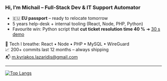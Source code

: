 ### Hi, I’m Michail – Full-Stack Dev & IT Support Automator

- 🇪🇺 **EU passport** – ready to relocate tomorrow  
- 5 years help-desk + internal tooling (React, Node, PHP, Python)  
- Favourite win: Python script that **cut ticket resolution time 40 %** ➜ [30 s demo](https://loom.com/share/YOUR_SHARE)  

🔧 Tech I breathe: React • Node • PHP • MySQL • WireGuard  
📈 200+ commits last 12 months – always shipping  
📬 m.kyriakos.lazaridis@gmail.com

---

[![Top Langs](https://github-readme-stats.vercel.app/api/top-langs/?username=wolfstalker3&theme=dark)](https://github.com/wolfstalker3)
